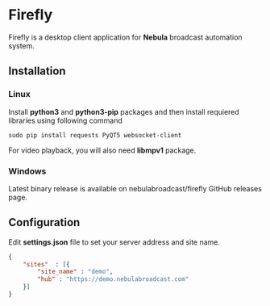 Firefly
=======

Firefly is a desktop client application for **Nebula** broadcast automation system.



Installation
------------

### Linux

Install **python3** and **python3-pip** packages and then install requiered libraries using
following command

```
sudo pip install requests PyQT5 websocket-client
```

For video playback, you will also need **libmpv1** package.

### Windows

Latest binary release is available on nebulabroadcast/firefly GitHub releases page.


Configuration
-------------

Edit **settings.json** file to set your server address and site name.

```json
{
    "sites"  : [{
        "site_name" : "demo",
        "hub" : "https://demo.nebulabroadcast.com"
    }]
}
```
